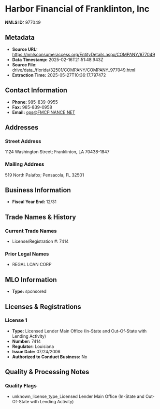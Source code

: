 # Harbor Financial of Franklinton, Inc

**NMLS ID:** 977049

## Metadata
- **Source URL:** https://nmlsconsumeraccess.org/EntityDetails.aspx/COMPANY/977049
- **Data Timestamp:** 2025-02-16T21:51:48.943Z
- **Source File:** drive/data_/florida/32501/COMPANY/COMPANY_977049.html
- **Extraction Time:** 2025-05-27T10:36:17.797472

## Contact Information
- **Phone:** 985-839-0955
- **Fax:** 985-839-0958
- **Email:** ops@FMCFINANCE.NET

## Addresses
### Street Address
1124 Washington Street; Franklinton, LA 70438-1847

### Mailing Address
519 North Palafox; Pensacola, FL 32501

## Business Information
- **Fiscal Year End:** 12/31

## Trade Names & History
### Current Trade Names
- License/Registration #: 7414

### Prior Legal Names
- REGAL LOAN CORP

## MLO Information
- **Type:** sponsored

## Licenses & Registrations

### License 1
- **Type:** Licensed Lender Main Office (In-State and Out-Of-State with Lending Activity)
- **Number:** 7414
- **Regulator:** Louisiana
- **Issue Date:** 07/24/2006
- **Authorized to Conduct Business:** No

## Quality & Processing Notes
### Quality Flags
- unknown_license_type_Licensed Lender Main Office (In-State and Out-Of-State with Lending Activity)
